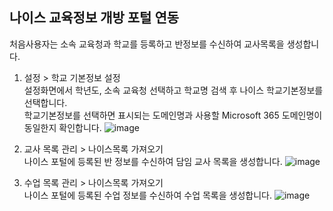 ## 나이스 교육정보 개방 포털 연동
처음사용자는 소속 교육청과 학교를 등록하고 반정보를 수신하여 교사목록을 생성합니다.

1. 설정 > 학교 기본정보 설정  
설정화면에서 학년도, 소속 교육청 선택하고 학교명 검색 후 나이스 학교기본정보를 선택합니다.   
학교기본정보를 선택하면 표시되는 도메인명과 사용할 Microsoft 365 도메인명이 동일한지 확인합니다. 
![image](https://user-images.githubusercontent.com/16409151/215449128-34e03441-ce9e-4cbb-a930-81ead5a27def.png)

2. 교사 목록 관리 > 나이스목록 가져오기    
나이스 포털에 등록된 반 정보를 수신하여 담임 교사 목록을 생성합니다.
![image](https://user-images.githubusercontent.com/16409151/215669988-da55dbdf-9da7-49e2-a901-87b545323fea.png)

3. 수업 목록 관리 > 나이스목록 가져오기   
나이스 포털에 등록된 수업 정보를 수신하여 수업 목록을 생성합니다.
![image](https://user-images.githubusercontent.com/16409151/215683468-00749f87-acec-49d1-bce8-f77ca47505ac.png)

